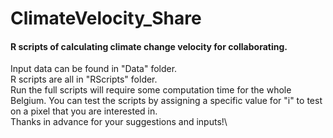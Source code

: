 # ClimateVelocity_Share
#### R scripts of calculating climate change velocity for collaborating. ####
Input data can be found in "Data" folder.\
R scripts are all in "RScripts" folder.\
Run the full scripts will require some computation time for the whole Belgium. You can test the scripts by assigning a specific value for "i" to test on a pixel that you are interested in.\
Thanks in advance for your suggestions and inputs!\
